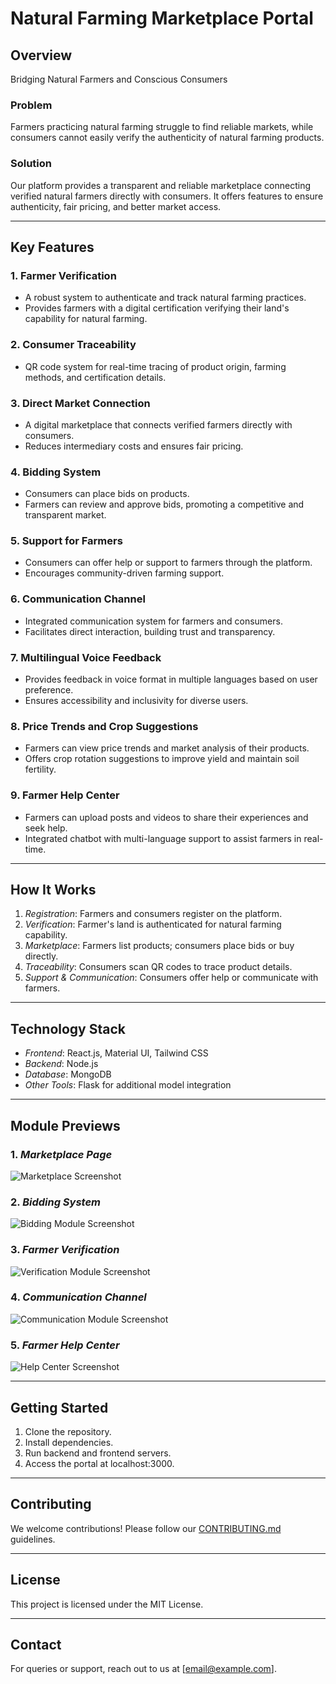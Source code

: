 # Natural Farming Marketplace Portal

## Overview
Bridging Natural Farmers and Conscious Consumers

### Problem
Farmers practicing natural farming struggle to find reliable markets, while consumers cannot easily verify the authenticity of natural farming products.

### Solution
Our platform provides a transparent and reliable marketplace connecting verified natural farmers directly with consumers. It offers features to ensure authenticity, fair pricing, and better market access.

---

## Key Features

### 1. Farmer Verification
- A robust system to authenticate and track natural farming practices.
- Provides farmers with a digital certification verifying their land's capability for natural farming.

### 2. Consumer Traceability
- QR code system for real-time tracing of product origin, farming methods, and certification details.

### 3. Direct Market Connection
- A digital marketplace that connects verified farmers directly with consumers.
- Reduces intermediary costs and ensures fair pricing.

### 4. Bidding System
- Consumers can place bids on products.
- Farmers can review and approve bids, promoting a competitive and transparent market.

### 5. Support for Farmers
- Consumers can offer help or support to farmers through the platform.
- Encourages community-driven farming support.

### 6. Communication Channel
- Integrated communication system for farmers and consumers.
- Facilitates direct interaction, building trust and transparency.

### 7. Multilingual Voice Feedback
- Provides feedback in voice format in multiple languages based on user preference.
- Ensures accessibility and inclusivity for diverse users.

### 8. Price Trends and Crop Suggestions
- Farmers can view price trends and market analysis of their products.
- Offers crop rotation suggestions to improve yield and maintain soil fertility.

### 9. Farmer Help Center
- Farmers can upload posts and videos to share their experiences and seek help.
- Integrated chatbot with multi-language support to assist farmers in real-time.

---

## How It Works
1. *Registration*: Farmers and consumers register on the platform.
2. *Verification*: Farmer's land is authenticated for natural farming capability.
3. *Marketplace*: Farmers list products; consumers place bids or buy directly.
4. *Traceability*: Consumers scan QR codes to trace product details.
5. *Support & Communication*: Consumers offer help or communicate with farmers.

---

## Technology Stack
- *Frontend*: React.js, Material UI, Tailwind CSS
- *Backend*: Node.js
- *Database*: MongoDB
- *Other Tools*: Flask for additional model integration

---

## Module Previews

### 1. *Marketplace Page*
![Marketplace Screenshot](./images/marketplace.png)

### 2. *Bidding System*
![Bidding Module Screenshot](./images/bidding.png)

### 3. *Farmer Verification*
![Verification Module Screenshot](./images/verification.png)

### 4. *Communication Channel*
![Communication Module Screenshot](./images/communication.png)

### 5. *Farmer Help Center*
![Help Center Screenshot](./images/help-center.png)

---

## Getting Started
1. Clone the repository.
2. Install dependencies.
3. Run backend and frontend servers.
4. Access the portal at localhost:3000.

---

## Contributing
We welcome contributions! Please follow our [CONTRIBUTING.md](./CONTRIBUTING.md) guidelines.

---

## License
This project is licensed under the MIT License.

---

## Contact
For queries or support, reach out to us at [email@example.com].
